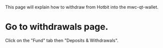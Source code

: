 This page will explain how to withdraw from Hotbit into the mwc-qt-wallet.

# Go to withdrawals page.

Click on the "Fund" tab then "Deposits & Withdrawals".
